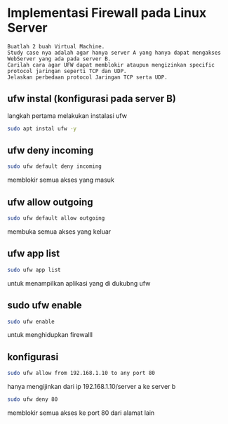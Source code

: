 # Implementasi Firewall pada Linux Server
    Buatlah 2 buah Virtual Machine.
    Study case nya adalah agar hanya server A yang hanya dapat mengakses WebServer yang ada pada server B.
    Carilah cara agar UFW dapat memblokir ataupun mengizinkan specific protocol jaringan seperti TCP dan UDP.
    Jelaskan perbedaan protocol Jaringan TCP serta UDP.
## ufw instal (konfigurasi pada server B)
langkah pertama melakukan instalasi ufw
```bash
sudo apt instal ufw -y
```

## ufw deny incoming
```bash
sudo ufw default deny incoming
```
memblokir semua akses yang masuk

## ufw allow outgoing
```bash
sudo ufw default allow outgoing
```
membuka semua akses yang keluar

## ufw app list
```bash
sudo ufw app list
```
untuk menampilkan aplikasi yang di dukubng ufw

## sudo ufw enable
```bash
sudo ufw enable
```
untuk menghidupkan firewalll

## konfigurasi 
```bash
sudo ufw allow from 192.168.1.10 to any port 80
```
hanya mengijinkan dari ip 192.168.1.10/server a ke server b

```bash
sudo ufw deny 80
```
memblokir semua akses ke port 80 dari alamat lain
